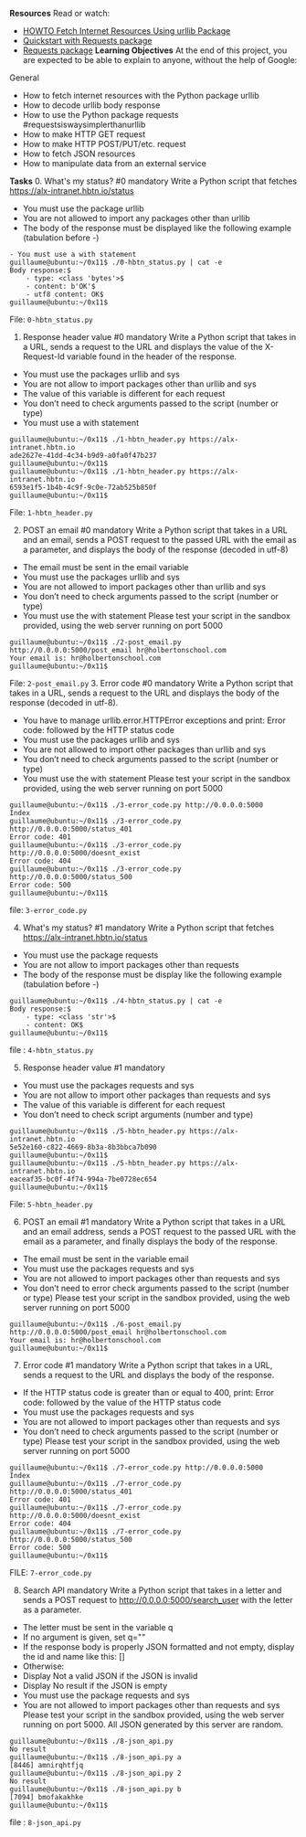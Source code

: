 **Resources**
Read or watch:

- [HOWTO Fetch Internet Resources Using urllib Package](https://intranet.alxswe.com/rltoken/KoRrs5dVWsb-B82e-M1TQQ)
- [Quickstart with Requests package](https://intranet.alxswe.com/rltoken/OGcRGPr7TSWtzypDd0ZibQ)
- [Requests package](https://intranet.alxswe.com/rltoken/dUNaNQrV2bMSstILitQbXQ)
**Learning Objectives**
At the end of this project, you are expected to be able to explain to anyone, without the help of Google:

General
- How to fetch internet resources with the Python package urllib
- How to decode urllib body response
- How to use the Python package requests #requestsiswaysimplerthanurllib
- How to make HTTP GET request
- How to make HTTP POST/PUT/etc. request
- How to fetch JSON resources
- How to manipulate data from an external service

**Tasks**
0. What's my status? #0
mandatory
Write a Python script that fetches https://alx-intranet.hbtn.io/status

- You must use the package urllib
- You are not allowed to import any packages other than urllib
- The body of the response must be displayed like the following example (tabulation before -)
```
- You must use a with statement
guillaume@ubuntu:~/0x11$ ./0-hbtn_status.py | cat -e
Body response:$
    - type: <class 'bytes'>$
    - content: b'OK'$
    - utf8 content: OK$
guillaume@ubuntu:~/0x11$
```
File: `0-hbtn_status.py`

1. Response header value #0
mandatory
Write a Python script that takes in a URL, sends a request to the URL and displays the value of the X-Request-Id variable found in the header of the response.

- You must use the packages urllib and sys
- You are not allow to import packages other than urllib and sys
- The value of this variable is different for each request
- You don’t need to check arguments passed to the script (number or type)
- You must use a with statement
```
guillaume@ubuntu:~/0x11$ ./1-hbtn_header.py https://alx-intranet.hbtn.io
ade2627e-41dd-4c34-b9d9-a0fa0f47b237
guillaume@ubuntu:~/0x11$
guillaume@ubuntu:~/0x11$ ./1-hbtn_header.py https://alx-intranet.hbtn.io
6593e1f5-1b4b-4c9f-9c0e-72ab525b850f
guillaume@ubuntu:~/0x11$
```
File: `1-hbtn_header.py`

2. POST an email #0
mandatory
Write a Python script that takes in a URL and an email, sends a POST request to the passed URL with the email as a parameter, and displays the body of the response (decoded in utf-8)

- The email must be sent in the email variable
- You must use the packages urllib and sys
- You are not allowed to import packages other than urllib and sys
- You don’t need to check arguments passed to the script (number or type)
- You must use the with statement
Please test your script in the sandbox provided, using the web server running on port 5000
```
guillaume@ubuntu:~/0x11$ ./2-post_email.py http://0.0.0.0:5000/post_email hr@holbertonschool.com
Your email is: hr@holbertonschool.com
guillaume@ubuntu:~/0x11$
```
File: `2-post_email.py`
3. Error code #0
mandatory
Write a Python script that takes in a URL, sends a request to the URL and displays the body of the response (decoded in utf-8).

- You have to manage urllib.error.HTTPError exceptions and print: Error code: followed by the HTTP status code
- You must use the packages urllib and sys
- You are not allowed to import other packages than urllib and sys
- You don’t need to check arguments passed to the script (number or type)
- You must use the with statement
Please test your script in the sandbox provided, using the web server running on port 5000
```
guillaume@ubuntu:~/0x11$ ./3-error_code.py http://0.0.0.0:5000
Index
guillaume@ubuntu:~/0x11$ ./3-error_code.py http://0.0.0.0:5000/status_401
Error code: 401
guillaume@ubuntu:~/0x11$ ./3-error_code.py http://0.0.0.0:5000/doesnt_exist
Error code: 404
guillaume@ubuntu:~/0x11$ ./3-error_code.py http://0.0.0.0:5000/status_500
Error code: 500
guillaume@ubuntu:~/0x11$
```
file: `3-error_code.py`

4. What's my status? #1
mandatory
Write a Python script that fetches https://alx-intranet.hbtn.io/status

- You must use the package requests
- You are not allow to import packages other than requests
- The body of the response must be display like the following example (tabulation before -)
```
guillaume@ubuntu:~/0x11$ ./4-hbtn_status.py | cat -e
Body response:$
    - type: <class 'str'>$
    - content: OK$
guillaume@ubuntu:~/0x11$
```
file : `4-hbtn_status.py`

5. Response header value #1
mandatory

- You must use the packages requests and sys
- You are not allow to import other packages than requests and sys
- The value of this variable is different for each request
- You don’t need to check script arguments (number and type)
```
guillaume@ubuntu:~/0x11$ ./5-hbtn_header.py https://alx-intranet.hbtn.io
5e52e160-c822-4669-8b3a-8b3bbca7b090
guillaume@ubuntu:~/0x11$
guillaume@ubuntu:~/0x11$ ./5-hbtn_header.py https://alx-intranet.hbtn.io
eaceaf35-bc0f-4f74-994a-7be0728ec654
guillaume@ubuntu:~/0x11$
```
File: `5-hbtn_header.py`

6. POST an email #1
mandatory
Write a Python script that takes in a URL and an email address, sends a POST request to the passed URL with the email as a parameter, and finally displays the body of the response.

- The email must be sent in the variable email
- You must use the packages requests and sys
- You are not allowed to import packages other than requests and sys
- You don’t need to error check arguments passed to the script (number or type)
Please test your script in the sandbox provided, using the web server running on port 5000
```
guillaume@ubuntu:~/0x11$ ./6-post_email.py http://0.0.0.0:5000/post_email hr@holbertonschool.com
Your email is: hr@holbertonschool.com
guillaume@ubuntu:~/0x11$
```
7. Error code #1
mandatory
Write a Python script that takes in a URL, sends a request to the URL and displays the body of the response.

- If the HTTP status code is greater than or equal to 400, print: Error code: followed by the value of the HTTP status code
- You must use the packages requests and sys
- You are not allowed to import packages other than requests and sys
- You don’t need to check arguments passed to the script (number or type)
Please test your script in the sandbox provided, using the web server running on port 5000
```
guillaume@ubuntu:~/0x11$ ./7-error_code.py http://0.0.0.0:5000
Index
guillaume@ubuntu:~/0x11$ ./7-error_code.py http://0.0.0.0:5000/status_401
Error code: 401
guillaume@ubuntu:~/0x11$ ./7-error_code.py http://0.0.0.0:5000/doesnt_exist
Error code: 404
guillaume@ubuntu:~/0x11$ ./7-error_code.py http://0.0.0.0:5000/status_500
Error code: 500
guillaume@ubuntu:~/0x11$
```
FILE: `7-error_code.py`

8. Search API
mandatory
Write a Python script that takes in a letter and sends a POST request to http://0.0.0.0:5000/search_user with the letter as a parameter.

- The letter must be sent in the variable q
- If no argument is given, set q=""
- If the response body is properly JSON formatted and not empty, display the id and name like this: [<id>] <name>
- Otherwise:
- Display Not a valid JSON if the JSON is invalid
- Display No result if the JSON is empty
- You must use the package requests and sys
- You are not allowed to import packages other than requests and sys
Please test your script in the sandbox provided, using the web server running on port 5000. All JSON generated by this server are random.
```
guillaume@ubuntu:~/0x11$ ./8-json_api.py
No result
guillaume@ubuntu:~/0x11$ ./8-json_api.py a
[8446] amnirqhtfjq
guillaume@ubuntu:~/0x11$ ./8-json_api.py 2
No result
guillaume@ubuntu:~/0x11$ ./8-json_api.py b
[7094] bmofakakhke
guillaume@ubuntu:~/0x11$
```
file : `8-json_api.py`
